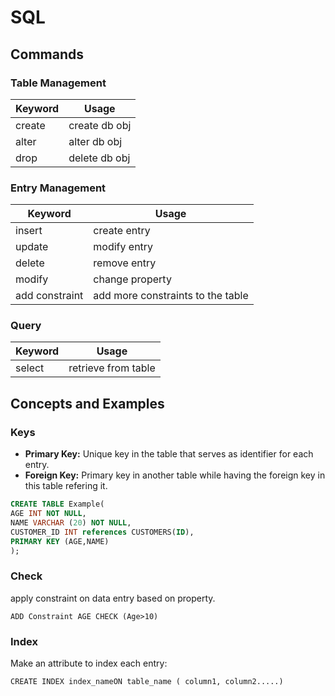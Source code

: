 # SQL

## Commands

### Table Management
Keyword | Usage
-|-
create | create db obj
alter | alter db obj
drop | delete db obj

### Entry Management
Keyword | Usage
-|-
insert |  create entry
update | modify entry
delete | remove entry
modify | change property
add constraint | add more constraints to the table

### Query
Keyword | Usage
-|-
select | retrieve from table

## Concepts and Examples

### Keys
- **Primary Key:** Unique key in the table that serves as identifier for each entry.
- **Foreign Key:** Primary key in another table while having the foreign key in this table refering it.
```SQL
CREATE TABLE Example(
AGE INT NOT NULL,
NAME VARCHAR (20) NOT NULL,
CUSTOMER_ID INT references CUSTOMERS(ID),
PRIMARY KEY (AGE,NAME)
);
```
### Check
apply constraint on data entry based on property.
```
ADD Constraint AGE CHECK (Age>10)
```

### Index
Make an attribute to index each entry:
```
CREATE INDEX index_nameON table_name ( column1, column2.....)
```
